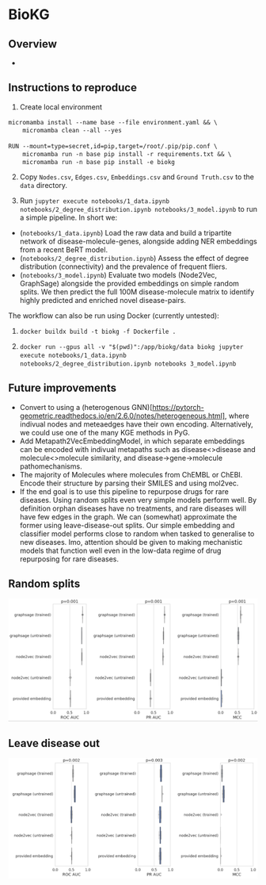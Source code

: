 # BioKG

## Overview
- 


## Instructions to reproduce

1. Create local environment
```
micromamba install --name base --file environment.yaml && \
    micromamba clean --all --yes

RUN --mount=type=secret,id=pip,target=/root/.pip/pip.conf \
    micromamba run -n base pip install -r requirements.txt && \
    micromamba run -n base pip install -e biokg
```

2. Copy `Nodes.csv`, `Edges.csv`, `Embeddings.csv` and `Ground Truth.csv` to the `data` directory.

3. Run `jupyter execute notebooks/1_data.ipynb notebooks/2_degree_distribution.ipynb notebooks/3_model.ipynb` to run a simple pipeline. In short we:
- (`notebooks/1_data.ipynb`) Load the raw data and build a tripartite network of disease-molecule-genes, alongside adding NER embeddings from a recent BeRT model.
- (`notebooks/2_degree_distribution.ipynb`) Assess the effect of degree distribution (connectivity) and the prevalence of frequent fliers.
- (`notebooks/3_model.ipynb`) Evaluate two models (Node2Vec, GraphSage) alongside the provided embeddings on simple random splits. We then predict the full 100M disease-molecule matrix to identify highly predicted and enriched novel disease-pairs.

The workflow can also be run using Docker (currently untested):

1. `docker buildx build -t biokg -f Dockerfile .`

2. ```docker run --gpus all -v "$(pwd)":/app/biokg/data biokg jupyter execute notebooks/1_data.ipynb notebooks/2_degree_distribution.ipynb notebooks 3_model.ipynb```

## Future improvements
- Convert to using a (heterogenous GNN)[https://pytorch-geometric.readthedocs.io/en/2.6.0/notes/heterogeneous.html], where indivual nodes and meteaedges have their own encoding. Alternatively, we could use one of the many KGE methods in PyG.
- Add Metapath2VecEmbeddingModel, in which separate embeddings can be encoded with indivual metapaths such as disease<>disease and molecule<>molecule similarity, and disease->gene->molecule pathomechanisms.
- The majority of Molecules where molecules from ChEMBL or ChEBI. Encode their structure by parsing their SMILES and using mol2vec.
- If the end goal is to use this pipeline to repurpose drugs for rare diseases. Using random splits even very simple models perform well. By definition orphan diseases have no treatments, and rare diseases will have few edges in the graph. We can (somewhat) approximate the former using leave-disease-out splits. Our simple embedding and classifier model performs close to random when tasked to generalise to new diseases. Imo, attention should be given to making mechanistic models that function well even in the low-data regime of drug repurposing for rare diseases.

## Random splits
![Random](random.png)

## Leave disease out
![Leave disease out](ldo.png)